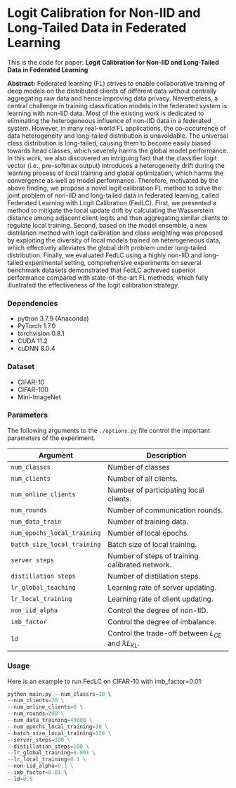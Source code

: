 # Logit Calibration for Non-IID and Long-Tailed Data in Federated Learning

This is the code for paper: **Logit Calibration for Non-IID and Long-Tailed Data in Federated Learning**

**Abstract:** Federated learning (FL) strives to enable collaborative training of deep models on the distributed clients of different data without centrally aggregating raw data and hence improving data privacy. Nevertheless, a central challenge in training classification models in the federated system is learning with non-IID data. Most of the existing work is dedicated to eliminating the heterogeneous influence of non-IID data in a federated system. However, in many real-world FL applications, the co-occurrence of data heterogeneity and long-tailed distribution is unavoidable. The universal class distribution is long-tailed, causing them to become easily biased towards head classes, which severely harms the global model performance. In this work, we also discovered an intriguing fact that the classifier logit vector (i.e., pre-softmax output) introduces a heterogeneity drift during the learning process of local training and global optimization, which harms the convergence as well as model performance. Therefore, motivated by the above finding, we propose a novel logit calibration FL method to solve the joint problem of non-IID and long-tailed data in federated learning, called Federated Learning with Logit Calibration (FedLC). First, we presented a method to mitigate the local update drift by calculating the Wasserstein distance among adjacent client logits and then aggregating similar clients to regulate local training. Second, based on the model ensemble, a new distillation method with logit calibration and class weighting was proposed by exploiting the diversity of local models trained on heterogeneous data, which effectively alleviates the global drift problem under long-tailed distribution. Finally, we evaluated FedLC using a highly non-IID and long-tailed experimental setting, comprehensive experiments on several benchmark datasets demonstrated that FedLC achieved superior performance compared with state-of-the-art FL methods, which fully illustrated the effectiveness of the logit calibration strategy. 



### Dependencies

- python 3.7.9 (Anaconda)
- PyTorch 1.7.0
- torchvision 0.8.1
- CUDA 11.2
- cuDNN 8.0.4



### Dataset

- CIFAR-10
- CIFAR-100
- Mini-ImageNet



### Parameters

The following arguments to the `./options.py` file control the important parameters of the experiment.

| Argument                    | Description                                                  |
| --------------------------- | ------------------------------------------------------------ |
| `num_classes`               | Number of classes                                            |
| `num_clients`               | Number of all clients.                                       |
| `num_online_clients`        | Number of participating local clients.                       |
| `num_rounds`                | Number of communication rounds.                              |
| `num_data_train`            | Number of training data.                                     |
| `num_epochs_local_training` | Number of local epochs.                                      |
| `batch_size_local_training` | Batch size of local training.                                |
| `server steps`              | Number of steps of  training calibrated network.             |
| `distillation steps`        | Number of distillation steps.                                |
| `lr_global_teaching`        | Learning rate of server updating.                            |
| `lr_local_training`         | Learning rate of client updating.                            |
| `non_iid_alpha`             | Control the degree of non-IID.                               |
| `imb_factor`                | Control the degree of imbalance.                             |
| `ld`                        | Control the trade-off between $L_{CE}$ and $\lambda L_{KL}.$ |



### Usage

Here is an example to run FedLC on CIFAR-10 with imb_factor=0.01:

```python
python main.py --num_classrs=10 \ 
--num_clients=20 \
--num_online_clients=8 \
--num_rounds=200 \
--num_data_training=49000 \
--num_epochs_local_training=10 \
--batch_size_local_training=128 \
--server_steps=100 \
--distillation_steps=100 \
--lr_global_training=0.001 \
--lr_local_training=0.1 \
--non-iid_alpha=0.1 \
--imb_factor=0.01 \ 
--ld=0.5
```



